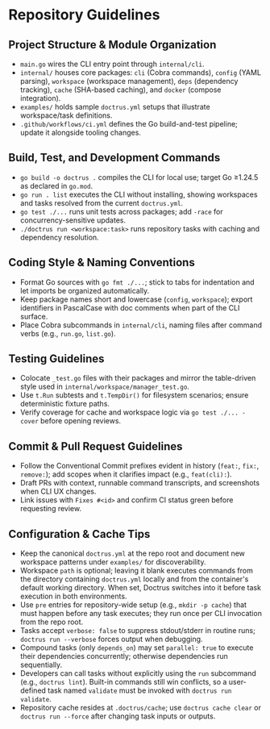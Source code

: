 # Repository Guidelines

## Project Structure & Module Organization
- `main.go` wires the CLI entry point through `internal/cli`.
- `internal/` houses core packages: `cli` (Cobra commands), `config` (YAML parsing), `workspace` (workspace management), `deps` (dependency tracking), `cache` (SHA-based caching), and `docker` (compose integration).
- `examples/` holds sample `doctrus.yml` setups that illustrate workspace/task definitions.
- `.github/workflows/ci.yml` defines the Go build-and-test pipeline; update it alongside tooling changes.

## Build, Test, and Development Commands
- `go build -o doctrus .` compiles the CLI for local use; target Go ≥1.24.5 as declared in `go.mod`.
- `go run . list` executes the CLI without installing, showing workspaces and tasks resolved from the current `doctrus.yml`.
- `go test ./...` runs unit tests across packages; add `-race` for concurrency-sensitive updates.
- `./doctrus run <workspace:task>` runs repository tasks with caching and dependency resolution.

## Coding Style & Naming Conventions
- Format Go sources with `go fmt ./...`; stick to tabs for indentation and let imports be organized automatically.
- Keep package names short and lowercase (`config`, `workspace`); export identifiers in PascalCase with doc comments when part of the CLI surface.
- Place Cobra subcommands in `internal/cli`, naming files after command verbs (e.g., `run.go`, `list.go`).

## Testing Guidelines
- Colocate `_test.go` files with their packages and mirror the table-driven style used in `internal/workspace/manager_test.go`.
- Use `t.Run` subtests and `t.TempDir()` for filesystem scenarios; ensure deterministic fixture paths.
- Verify coverage for cache and workspace logic via `go test ./... -cover` before opening reviews.

## Commit & Pull Request Guidelines
- Follow the Conventional Commit prefixes evident in history (`feat:`, `fix:`, `remove:`); add scopes when it clarifies impact (e.g., `feat(cli):`).
- Draft PRs with context, runnable command transcripts, and screenshots when CLI UX changes.
- Link issues with `Fixes #<id>` and confirm CI status green before requesting review.

## Configuration & Cache Tips
- Keep the canonical `doctrus.yml` at the repo root and document new workspace patterns under `examples/` for discoverability.
- Workspace `path` is optional; leaving it blank executes commands from the directory containing `doctrus.yml` locally and from the container's default working directory. When set, Doctrus switches into it before task execution in both environments.
- Use `pre` entries for repository-wide setup (e.g., `mkdir -p cache`) that must happen before any task executes; they run once per CLI invocation from the repo root.
- Tasks accept `verbose: false` to suppress stdout/stderr in routine runs; `doctrus run --verbose` forces output when debugging.
- Compound tasks (only `depends_on`) may set `parallel: true` to execute their dependencies concurrently; otherwise dependencies run sequentially.
- Developers can call tasks without explicitly using the `run` subcommand (e.g., `doctrus lint`). Built-in commands still win conflicts, so a user-defined task named `validate` must be invoked with `doctrus run validate`.
- Repository cache resides at `.doctrus/cache`; use `doctrus cache clear` or `doctrus run --force` after changing task inputs or outputs.
